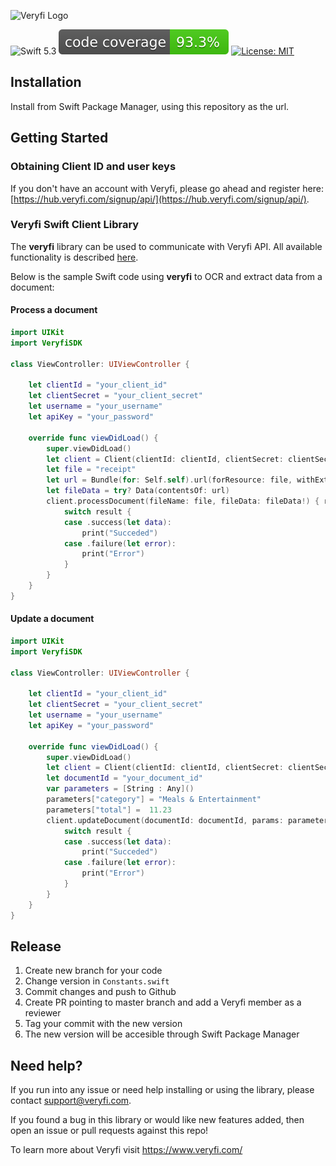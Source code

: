 ![Veryfi Logo](https://cdn.veryfi.com/logos/veryfi-logo-wide-github.png)

![Swift 5.3](https://img.shields.io/badge/Swift-5.3-orange.svg?style=flat)
[![code coverage](.github/metrics/code_coverage.svg)](.github/metrics/code_coverage.svg)
[![License: MIT](https://img.shields.io/badge/License-MIT-green.svg)](https://opensource.org/licenses/MIT)

## Installation
Install from Swift Package Manager, using this repository as the url.

## Getting Started

### Obtaining Client ID and user keys
If you don't have an account with Veryfi, please go ahead and register here: [https://hub.veryfi.com/signup/api/](https://hub.veryfi.com/signup/api/).

### Veryfi Swift Client Library
The **veryfi** library can be used to communicate with Veryfi API. All available functionality is described [here](https://veryfi.github.io/veryfi-swift/documentation/veryfisdk/).

Below is the sample Swift code using **veryfi** to OCR and extract data from a document:

#### Process a document
```swift
import UIKit
import VeryfiSDK

class ViewController: UIViewController {
    
    let clientId = "your_client_id"
    let clientSecret = "your_client_secret"
    let username = "your_username"
    let apiKey = "your_password"
    
    override func viewDidLoad() {
        super.viewDidLoad()
        let client = Client(clientId: clientId, clientSecret: clientSecret, username: username, apiKey: apiKey)
        let file = "receipt"
        let url = Bundle(for: Self.self).url(forResource: file, withExtension: "jpeg")!
        let fileData = try? Data(contentsOf: url)
        client.processDocument(fileName: file, fileData: fileData!) { result in
            switch result {
            case .success(let data):
                print("Succeded")
            case .failure(let error):
                print("Error")
            }
        }
    }
}
```

#### Update a document
```swift
import UIKit
import VeryfiSDK

class ViewController: UIViewController {
    
    let clientId = "your_client_id"
    let clientSecret = "your_client_secret"
    let username = "your_username"
    let apiKey = "your_password"
    
    override func viewDidLoad() {
        super.viewDidLoad()
        let client = Client(clientId: clientId, clientSecret: clientSecret, username: username, apiKey: apiKey)
        let documentId = "your_document_id"
        var parameters = [String : Any]()
        parameters["category"] = "Meals & Entertainment"
        parameters["total"] =  11.23
        client.updateDocument(documentId: documentId, params: parameters) { result in
            switch result {
            case .success(let data):
                print("Succeded")
            case .failure(let error):
                print("Error")
            }
        }
    }
}
```

## Release
1. Create new branch for your code
2. Change version in `Constants.swift`
3. Commit changes and push to Github
4. Create PR pointing to master branch and add a Veryfi member as a reviewer
5. Tag your commit with the new version
6. The new version will be accesible through Swift Package Manager

## Need help?
If you run into any issue or need help installing or using the library, please contact support@veryfi.com.

If you found a bug in this library or would like new features added, then open an issue or pull requests against this repo!

To learn more about Veryfi visit https://www.veryfi.com/
